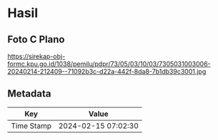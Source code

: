 # Hasil

## Foto C Plano

https://sirekap-obj-formc.kpu.go.id/1038/pemilu/pdpr/73/05/03/10/03/7305031003006-20240214-212409--71092b3c-d22a-442f-8da8-7b1db39c3001.jpg


## Metadata

| Key        | Value               |
| ---------- | ------------------- |
| Time Stamp | 2024-02-15 07:02:30 |



